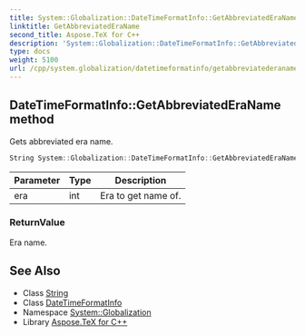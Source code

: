 ```yaml
---
title: System::Globalization::DateTimeFormatInfo::GetAbbreviatedEraName method
linktitle: GetAbbreviatedEraName
second_title: Aspose.TeX for C++
description: 'System::Globalization::DateTimeFormatInfo::GetAbbreviatedEraName method. Gets abbreviated era name in C++.'
type: docs
weight: 5100
url: /cpp/system.globalization/datetimeformatinfo/getabbreviatederaname/
---
```

## DateTimeFormatInfo::GetAbbreviatedEraName method


Gets abbreviated era name.

```cpp
String System::Globalization::DateTimeFormatInfo::GetAbbreviatedEraName(int era) const
```


| Parameter | Type | Description |
| --- | --- | --- |
| era | int | Era to get name of. |

### ReturnValue

Era name.

## See Also

* Class [String](../../../system/string/)
* Class [DateTimeFormatInfo](../)
* Namespace [System::Globalization](../../)
* Library [Aspose.TeX for C++](../../../)
